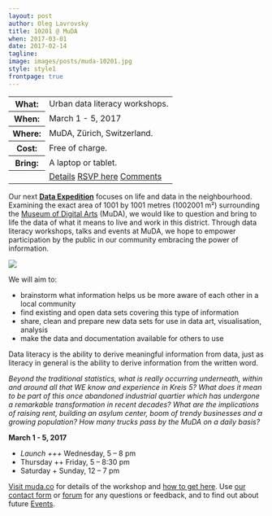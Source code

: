 ```yaml
---
layout: post
author: Oleg Lavrovsky
title: 10201 @ MuDA
when: 2017-03-01
date: 2017-02-14
tagline:
image: images/posts/muda-10201.jpg
style: style1
frontpage: true
---
```


<table>
<tr><th>What:</th><td>Urban data literacy workshops.</td></tr>
<tr><th>When:</th><td>March 1 - 5, 2017</td></tr>
<tr><th>Where:</th><td>MuDA, Zürich, Switzerland.</td></tr>
<tr><th>Cost:</th><td>Free of charge.</td></tr>
<tr><th>Bring:</th><td>A laptop or tablet.</td></tr>
<tr><th></th><td><a href="http://muda.co/stream/1002001.php" class="button special">Details</a>&nbsp;<a href="https://www.facebook.com/events/157349754768822/#" class="button special">RSVP here</a>&nbsp;<a href="https://forum.schoolofdata.ch/t/1-5-3-i-o-ii-o-i/203" class="button special">Comments</a></td></tr>
</table>

Our next **[Data Expedition](http://schoolofdata.org/data-expeditions/)** focuses on life and data in the neighbourhood. Examining the exact area of 1001 by 1001 metres (1002001 m²) surrounding the [Museum of Digital Arts](http://muda.co/) (MuDA), we would like to question and bring to life the data of what it means to live and work in this district. Through data literacy workshops, talks and events at MuDA, we hope to empower participation by the public in our community embracing the power of information.

![](http://muda.co/stream/img/10201_muda.jpg)

We will aim to:

- brainstorm what information helps us be more aware of each other in a local community
- find existing and open data sets covering this type of information
- share, clean and prepare new data sets for use in data art, visualisation, analysis
- make the data and documentation available for others to use

Data literacy is the ability to derive meaningful information from data, just as literacy in general is the ability to derive information from the written word.

*Beyond the traditional statistics, what is really occurring underneath, within and around all that WE know and experience in Kreis 5? What does it mean to be part of this once abandoned industrial quartier which has undergone a remarkable transformation in recent decades? What are the implications of raising rent, building an asylum center, boom of trendy businesses and a growing population? How many trucks pass by the MuDA on a daily basis?*

**March 1 - 5, 2017**
- *Launch +++* Wednesday, 5 – 8 pm
- Thursday ++ Friday, 5 – 8:30 pm
- Saturday + Sunday, 12 – 7 pm

[Visit muda.co](http://muda.co/stream/1002001.php) for details of the workshop and [how to get here](http://muda.co/info/). Use [our contact form](http://schoolofdata.ch#contact) or [forum](https://forum.schoolofdata.ch/) for any questions or feedback, and to find out about future [Events](https://forum.schoolofdata.ch/c/events).
